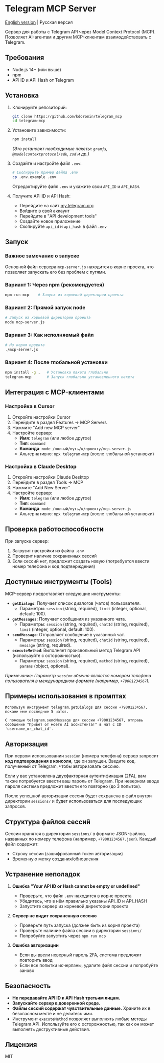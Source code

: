 # Telegram MCP Server

[English version](README.md) | Русская версия

Сервер для работы с Telegram API через Model Context Protocol (MCP). Позволяет AI-агентам и другим MCP-клиентам взаимодействовать с Telegram.

## Требования

- Node.js 14+ (или выше)
- npm
- API ID и API Hash от Telegram

## Установка

1. Клонируйте репозиторий:
   ```bash
   git clone https://github.com/kdoronin/telegram_mcp
   cd telegram-mcp
   ```

2. Установите зависимости:
   ```bash
   npm install
   ```
   *(Это установит необходимые пакеты: `gramjs`, `@modelcontextprotocol/sdk`, `zod` и др.)*

3. Создайте и настройте файл `.env`:
   ```bash
   # Скопируйте пример файла .env
   cp .env.example .env
   ```
   Отредактируйте файл `.env` и укажите свои `API_ID` и `API_HASH`.

4. Получите API ID и API Hash:
   - Перейдите на сайт [my.telegram.org](https://my.telegram.org)
   - Войдите в свой аккаунт
   - Перейдите в "API development tools"
   - Создайте новое приложение
   - Скопируйте `api_id` и `api_hash` в файл `.env`

## Запуск

### Важное замечание о запуске

Основной файл сервера `mcp-server.js` находится в корне проекта, что позволяет запускать его без проблем с путями.

### Вариант 1: Через npm (рекомендуется)

```bash
npm run mcp    # Запуск из корневой директории проекта
```

### Вариант 2: Прямой запуск node

```bash
# Запуск из корневой директории проекта
node mcp-server.js
```

### Вариант 3: Как исполняемый файл

```bash
# Из корня проекта
./mcp-server.js
```

### Вариант 4: После глобальной установки

```bash
npm install -g .   # Установка пакета глобально
telegram-mcp       # Запуск глобально установленного пакета
```

## Интеграция с MCP-клиентами

### Настройка в Cursor

1. Откройте настройки Cursor
2. Перейдите в раздел Features -> MCP Servers
3. Нажмите "Add new MCP server"
4. Настройте сервер:
   - **Имя**: `telegram` (или любое другое)
   - **Тип**: `command`
   - **Команда**: `node /полный/путь/к/проекту/mcp-server.js`
   - Альтернативно: `npx telegram-mcp` (после глобальной установки)

### Настройка в Claude Desktop

1. Откройте настройки Claude Desktop
2. Перейдите в раздел Tools -> MCP
3. Нажмите "Add New Server"
4. Настройте сервер:
   - **Имя**: `telegram` (или любое другое)
   - **Тип**: `command`
   - **Команда**: `node /полный/путь/к/проекту/mcp-server.js`
   - Альтернативно: `npx telegram-mcp` (после глобальной установки)

## Проверка работоспособности

При запуске сервер:
1. Загрузит настройки из файла `.env`
2. Проверит наличие сохраненных сессий
3. Если сессий нет, предложит создать новую (потребуется ввести номер телефона и код подтверждения)

## Доступные инструменты (Tools)

MCP-сервер предоставляет следующие инструменты:

- **`getDialogs`**: Получает список диалогов (чатов) пользователя.
  - Параметры: `session` (string, required), `limit` (integer, optional, default: 100).
- **`getMessages`**: Получает сообщения из указанного чата.
  - Параметры: `session` (string, required), `chatId` (string, required), `limit` (integer, optional, default: 100).
- **`sendMessage`**: Отправляет сообщение в указанный чат.
  - Параметры: `session` (string, required), `chatId` (string, required), `message` (string, required).
- **`executeMethod`**: Выполняет произвольный метод Telegram API (используйте с осторожностью).
  - Параметры: `session` (string, required), `method` (string, required), `params` (object, optional).

*Примечание: Параметр `session` обычно является номером телефона пользователя в международном формате (например, `+79001234567`).*

## Примеры использования в промптах

```
Используя инструмент telegram.getDialogs для сессии +79001234567, покажи мне последние 5 чатов.
```

```
С помощью telegram.sendMessage для сессии +79001234567, отправь сообщение "Привет от моего AI ассистента!" в чат с ID 'username_or_chat_id'.
```

## Авторизация

При первом использовании `session` (номера телефона) сервер запросит **код подтверждения в консоли**, где он запущен. Введите код, полученный от Telegram, чтобы авторизовать сессию. 

Если у вас установлена двухфакторная аутентификация (2FA), вам также потребуется ввести ваш пароль от Telegram. При неверном вводе пароля система предложит ввести его повторно (до 3 попыток).

После успешной авторизации сессия будет сохранена в файл внутри директории `sessions/` и будет использоваться для последующих запросов.

## Структура файлов сессий

Сессии хранятся в директории `sessions/` в формате JSON-файлов, названных по номеру телефона (например, `+79001234567.json`). Каждый файл содержит:
- Строку сессии (зашифрованный токен авторизации)
- Временную метку создания/обновления

## Устранение неполадок

1. **Ошибка "Your API ID or Hash cannot be empty or undefined"**
   - Проверьте, что файл `.env` находится в корне проекта
   - Убедитесь, что в нём правильно указаны API_ID и API_HASH
   - Запустите сервер из корневой директории проекта

2. **Сервер не видит сохраненную сессию**
   - Проверьте путь запуска (должен быть из корня проекта)
   - Проверьте наличие файла сессии в директории `sessions/`
   - Попробуйте запустить через `npm run mcp`

3. **Ошибка авторизации**
   - Если вы ввели неверный пароль 2FA, система предложит повторить ввод
   - Если все попытки исчерпаны, удалите файл сессии и попробуйте заново

## Безопасность

- **Не передавайте API ID и API Hash третьим лицам.**
- **Запускайте сервер в доверенной среде.**
- **Файлы сессий содержат чувствительные данные.** Храните их в безопасном месте и не делитесь ими.
- Инструмент `executeMethod` позволяет выполнять любые методы Telegram API. Используйте его с осторожностью, так как он может выполнять деструктивные действия.

## Лицензия

MIT 